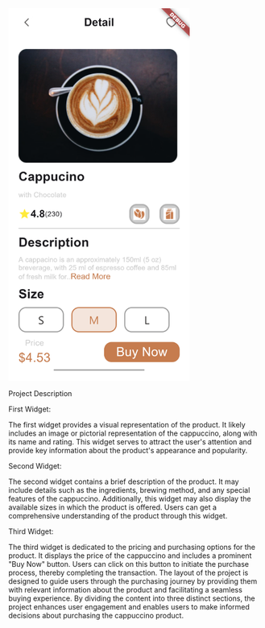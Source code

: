 

<img src="cappacino.png" alt="Example Image" width="360" height="740">

Project Description

First Widget:

The first widget provides a visual representation of the product. It likely includes an image or pictorial representation of the cappuccino, along with its name and rating. This widget serves to attract the user's attention and provide key information about the product's appearance and popularity.

Second Widget:

The second widget contains a brief description of the product. It may include details such as the ingredients, brewing method, and any special features of the cappuccino. Additionally, this widget may also display the available sizes in which the product is offered. Users can get a comprehensive understanding of the product through this widget.

Third Widget:

The third widget is dedicated to the pricing and purchasing options for the product. It displays the price of the cappuccino and includes a prominent "Buy Now" button. Users can click on this button to initiate the purchase process, thereby completing the transaction.
The layout of the project is designed to guide users through the purchasing journey by providing them with relevant information about the product and facilitating a seamless buying experience. By dividing the content into three distinct sections, the project enhances user engagement and enables users to make informed decisions about purchasing the cappuccino product.





